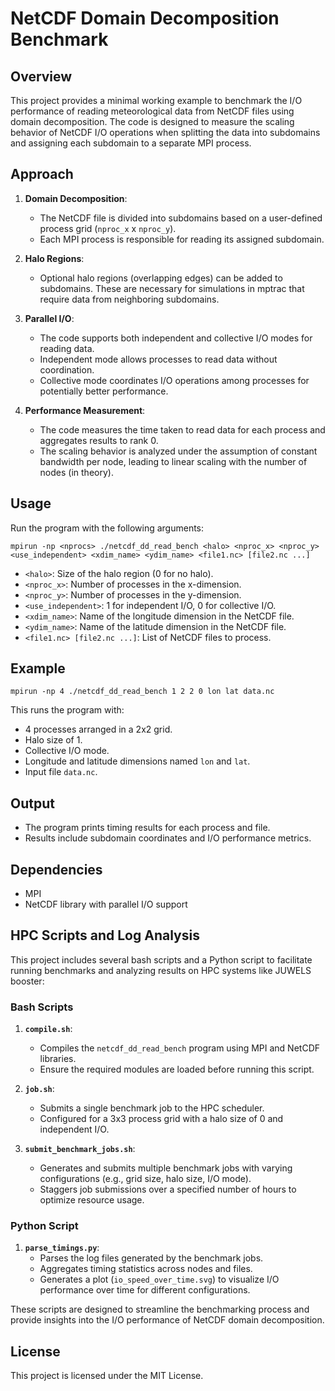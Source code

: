 # NetCDF Domain Decomposition Benchmark

## Overview
This project provides a minimal working example to benchmark the I/O performance of reading meteorological data from NetCDF files using domain decomposition. The code is designed to measure the scaling behavior of NetCDF I/O operations when splitting the data into subdomains and assigning each subdomain to a separate MPI process.

## Approach
1. **Domain Decomposition**:
   - The NetCDF file is divided into subdomains based on a user-defined process grid (`nproc_x` x `nproc_y`).
   - Each MPI process is responsible for reading its assigned subdomain.

2. **Halo Regions**:
   - Optional halo regions (overlapping edges) can be added to subdomains. These are necessary for simulations in mptrac that require data from neighboring subdomains.

3. **Parallel I/O**:
   - The code supports both independent and collective I/O modes for reading data.
   - Independent mode allows processes to read data without coordination.
   - Collective mode coordinates I/O operations among processes for potentially better performance.

4. **Performance Measurement**:
   - The code measures the time taken to read data for each process and aggregates results to rank 0.
   - The scaling behavior is analyzed under the assumption of constant bandwidth per node, leading to linear scaling with the number of nodes (in theory).

## Usage
Run the program with the following arguments:
```
mpirun -np <nprocs> ./netcdf_dd_read_bench <halo> <nproc_x> <nproc_y> <use_independent> <xdim_name> <ydim_name> <file1.nc> [file2.nc ...]
```
- `<halo>`: Size of the halo region (0 for no halo).
- `<nproc_x>`: Number of processes in the x-dimension.
- `<nproc_y>`: Number of processes in the y-dimension.
- `<use_independent>`: 1 for independent I/O, 0 for collective I/O.
- `<xdim_name>`: Name of the longitude dimension in the NetCDF file.
- `<ydim_name>`: Name of the latitude dimension in the NetCDF file.
- `<file1.nc> [file2.nc ...]`: List of NetCDF files to process.

## Example
```
mpirun -np 4 ./netcdf_dd_read_bench 1 2 2 0 lon lat data.nc
```
This runs the program with:
- 4 processes arranged in a 2x2 grid.
- Halo size of 1.
- Collective I/O mode.
- Longitude and latitude dimensions named `lon` and `lat`.
- Input file `data.nc`.

## Output
- The program prints timing results for each process and file.
- Results include subdomain coordinates and I/O performance metrics.

## Dependencies
- MPI
- NetCDF library with parallel I/O support

## HPC Scripts and Log Analysis

This project includes several bash scripts and a Python script to facilitate running benchmarks and analyzing results on HPC systems like JUWELS booster:

### Bash Scripts
1. **`compile.sh`**:
   - Compiles the `netcdf_dd_read_bench` program using MPI and NetCDF libraries.
   - Ensure the required modules are loaded before running this script.

2. **`job.sh`**:
   - Submits a single benchmark job to the HPC scheduler.
   - Configured for a 3x3 process grid with a halo size of 0 and independent I/O.

3. **`submit_benchmark_jobs.sh`**:
   - Generates and submits multiple benchmark jobs with varying configurations (e.g., grid size, halo size, I/O mode).
   - Staggers job submissions over a specified number of hours to optimize resource usage.

### Python Script
1. **`parse_timings.py`**:
   - Parses the log files generated by the benchmark jobs.
   - Aggregates timing statistics across nodes and files.
   - Generates a plot (`io_speed_over_time.svg`) to visualize I/O performance over time for different configurations.

These scripts are designed to streamline the benchmarking process and provide insights into the I/O performance of NetCDF domain decomposition.

## License
This project is licensed under the MIT License.
